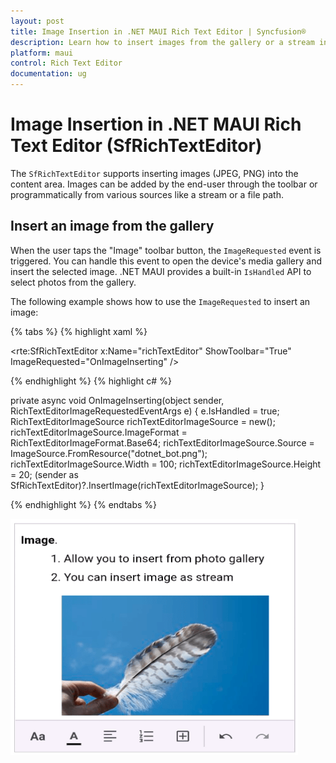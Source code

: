 ```yaml
---
layout: post
title: Image Insertion in .NET MAUI Rich Text Editor | Syncfusion®
description: Learn how to insert images from the gallery or a stream into the Syncfusion® .NET MAUI Rich Text Editor (SfRichTextEditor) control.
platform: maui 
control: Rich Text Editor
documentation: ug
---
```


# Image Insertion in .NET MAUI Rich Text Editor (SfRichTextEditor)

The `SfRichTextEditor` supports inserting images (JPEG, PNG) into the content area. Images can be added by the end-user through the toolbar or programmatically from various sources like a stream or a file path.

## Insert an image from the gallery

When the user taps the "Image" toolbar button, the `ImageRequested` event is triggered. You can handle this event to open the device's media gallery and insert the selected image. .NET MAUI provides a built-in `IsHandled` API to select photos from the gallery.

The following example shows how to use the `ImageRequested` to insert an image:

{% tabs %}
{% highlight xaml %}

<rte:SfRichTextEditor x:Name="richTextEditor"
                      ShowToolbar="True"
                      ImageRequested="OnImageInserting" />

{% endhighlight %}
{% highlight c# %}

private async void OnImageInserting(object sender, RichTextEditorImageRequestedEventArgs e)
{
    e.IsHandled = true;
    RichTextEditorImageSource richTextEditorImageSource = new();
    richTextEditorImageSource.ImageFormat = RichTextEditorImageFormat.Base64;
    richTextEditorImageSource.Source = ImageSource.FromResource("dotnet_bot.png");
    richTextEditorImageSource.Width = 100;
    richTextEditorImageSource.Height = 20;
    (sender as SfRichTextEditor)?.InsertImage(richTextEditorImageSource);
}

{% endhighlight %}
{% endtabs %}

![.NET MAUI Rich Text Editor image insertion image](images/richtexteditor-image-insertion.png)
